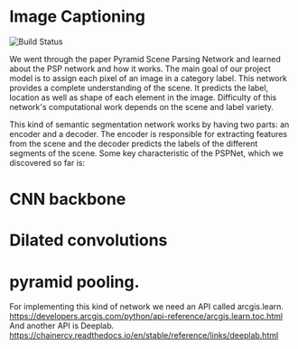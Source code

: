 # Image Captioning
![Build Status](https://travis-ci.org/joemccann/dillinger.svg?branch=master)


We went through the paper Pyramid Scene Parsing Network and learned about the PSP network and how it works.
The main goal of our project model is to assign each pixel of an image in a category label. This network provides a complete understanding of the scene. It predicts the label, location as well as shape of each element in the image.
Difficulty of this network's computational work depends on the scene and label variety.

This kind of semantic segmentation network works by having two parts: an encoder and a decoder. The encoder is responsible for extracting features from the scene and the decoder predicts the labels of the different segments of the scene. 
Some key characteristic of the PSPNet, which we discovered so far is:
# CNN backbone
# Dilated convolutions
# pyramid pooling.
For implementing this kind of network we need an API called arcgis.learn.
https://developers.arcgis.com/python/api-reference/arcgis.learn.toc.html
And another API is Deeplab.
https://chainercv.readthedocs.io/en/stable/reference/links/deeplab.html


[//]: # (These are reference links used in the body of this note and get stripped out when the markdown processor does its job. There is no need to format nicely because it shouldn't be seen. Thanks SO - http://stackoverflow.com/questions/4823468/store-comments-in-markdown-syntax)

   [dill]: <https://github.com/joemccann/dillinger>
   [git-repo-url]: <https://github.com/joemccann/dillinger.git>
   [john gruber]: <http://daringfireball.net>
   [df1]: <http://daringfireball.net/projects/markdown/>
   [markdown-it]: <https://github.com/markdown-it/markdown-it>
   [Ace Editor]: <http://ace.ajax.org>
   [node.js]: <http://nodejs.org>
   [Twitter Bootstrap]: <http://twitter.github.com/bootstrap/>
   [jQuery]: <http://jquery.com>
   [@tjholowaychuk]: <http://twitter.com/tjholowaychuk>
   [express]: <http://expressjs.com>
   [AngularJS]: <http://angularjs.org>
   [Gulp]: <http://gulpjs.com>

   [PlDb]: <https://github.com/joemccann/dillinger/tree/master/plugins/dropbox/README.md>
   [PlGh]: <https://github.com/joemccann/dillinger/tree/master/plugins/github/README.md>
   [PlGd]: <https://github.com/joemccann/dillinger/tree/master/plugins/googledrive/README.md>
   [PlOd]: <https://github.com/joemccann/dillinger/tree/master/plugins/onedrive/README.md>
   [PlMe]: <https://github.com/joemccann/dillinger/tree/master/plugins/medium/README.md>
   [PlGa]: <https://github.com/RahulHP/dillinger/blob/master/plugins/googleanalytics/README.md>
